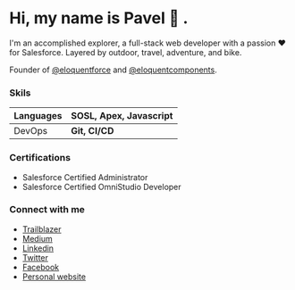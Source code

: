 # Hi, my name is Pavel 👋 .

I'm an accomplished explorer, a full-stack web developer with a passion ❤️ for Salesforce. Layered by outdoor, travel, adventure, and bike.

Founder of [@eloquentforce](https://github.com/eloquentforce) and [@eloquentcomponents](https://github.com/eloquentcomponents).

### Skils
| Languages | **SOSL, Apex, Javascript** |
| --------- | ---------------------- |
| DevOps    | **Git, CI/CD**             |

### Certifications
- Salesforce Certified Administrator
- Salesforce Certified OmniStudio Developer

### Connect with me
- [Trailblazer](https://trailblazer.me/id/navratil)
- [Medium](https://medium.com/@navratilpavel)
- [Linkedin](https://www.linkedin.com/in/navratilpavel/)
- [Twitter](https://www.twitter.com/navratilpavel)
- [Facebook](https://www.facebook.com/pavel.navratil)
- [Personal website](https://inp.cz)
